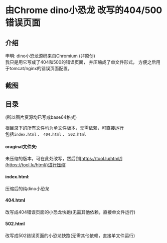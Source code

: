 # 由Chrome dino小恐龙 改写的404/500 错误页面

## 介绍
申明: dino小恐龙源码来自Chromium (非原创)
<br>
我只是用它写成了404和500的错误页面，
并压缩成了单文件形式，
方便之后用于tomcat/nginx的错误页面配置。


## 截图



## 目录
(所以图片资源均已写成base64格式)<br>


根目录下的所有文件均为单文件版本，无需依赖，可直接运行<br>
包括`index.html` 、 `404.html` 、 `502.html`

#### oraginal文件夹:
未压缩的版本，可在此处改写，然后到[https://tool.lu/html/](https://tool.lu/html/)进行压缩


#### index.html:
压缩后的纯dino小恐龙

#### 404.html
改写成404错误页面的小恐龙快跑(无需其他依赖，直接单文件运行)

#### 502.html
改写成502错误页面的小恐龙快跑(无需其他依赖，直接单文件运行)